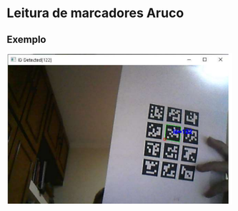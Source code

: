# Leitura de marcadores Aruco 

## Exemplo

![example](https://github.com/Aldriano/Python/blob/main/aruco/tela_readAruco.png)
 
